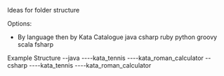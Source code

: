 Ideas for folder structure

Options:
- By language then by Kata Catalogue
java
csharp
ruby
python
groovy
scala
fsharp

Example Structure
--java
----kata_tennis
----kata_roman_calculator
--csharp
----kata_tennis
----kata_roman_calculator
